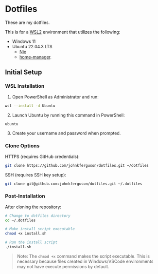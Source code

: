 # Dotfiles

These are my dotfiles.

This is for a [WSL2][wsl docs] environment that utilizes the following:

* Windows 11
* Ubuntu 22.04.3 LTS
   * [Nix][nixos.org]
   * [home-manager][home-manager manual].

## Initial Setup

### WSL Installation

1. Open PowerShell as Administrator and run:
```bash
wsl --install -d Ubuntu
```

2. Launch Ubuntu by running this command in PowerShell:

```bash
ubuntu
```

3. Create your username and password when prompted.

### Clone Options

HTTPS (requires GitHub credentials):
```bash
git clone https://github.com/johnkferguson/dotfiles.git ~/dotfiles
```

SSH (requires SSH key setup):
```bash
git clone git@github.com:johnkferguson/dotfiles.git ~/.dotfiles
```

### Post-Installation

After cloning the repository:
```bash
# Change to dotfiles directory
cd ~/.dotfiles

# Make install script executable
chmod +x install.sh

# Run the install script
./install.sh
```

> Note: The `chmod +x` command makes the script executable. This is necessary because files created in Windows/VSCode environments may not have execute permissions by default.

[nixos.org]: https://nixos.org/
[home-manager manual]: https://nix-community.github.io/home-manager/
[wsl docs]: https://github.com/MicrosoftDocs/WSL
